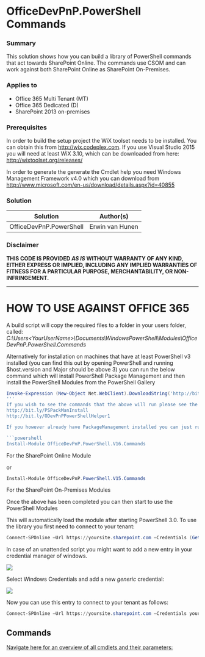 # OfficeDevPnP.PowerShell Commands #

### Summary ###
This solution shows how you can build a library of PowerShell commands that act towards SharePoint Online. The commands use CSOM and can work against both SharePoint Online as SharePoint On-Premises.

### Applies to ###
-  Office 365 Multi Tenant (MT)
-  Office 365 Dedicated (D)
-  SharePoint 2013 on-premises

### Prerequisites ###
In order to build the setup project the WiX toolset needs to be installed. You can obtain this from http://wix.codeplex.com. If you use Visual Studio 2015 you will need at least WiX 3.10, which can be downloaded from here: http://wixtoolset.org/releases/

In order to generate the generate the Cmdlet help you need Windows Management Framework v4.0 which you can download from http://www.microsoft.com/en-us/download/details.aspx?id=40855

### Solution ###
Solution | Author(s)
---------|----------
OfficeDevPnP.PowerShell | Erwin van Hunen

### Disclaimer ###
**THIS CODE IS PROVIDED *AS IS* WITHOUT WARRANTY OF ANY KIND, EITHER EXPRESS OR IMPLIED, INCLUDING ANY IMPLIED WARRANTIES OF FITNESS FOR A PARTICULAR PURPOSE, MERCHANTABILITY, OR NON-INFRINGEMENT.**


----------

# HOW TO USE AGAINST OFFICE 365 #
A build script will copy the required files to a folder in your users folder, called:
*C:\Users\<YourUserName>\Documents\WindowsPowerShell\Modules\OfficeDevPnP.PowerShell.Commands*

Alternatively for installation on machines that have at least PowerShell v3 installed (you can find this out by opening PowerShell and running $host.version and Major should be above 3) you can run the below command which will install PowerShell Package Management and then install the PowerShell Modules from the PowerShell Gallery
```powershell
Invoke-Expression (New-Object Net.WebClient).DownloadString('http://bit.ly/InstallO365PnPPowerShell')
'''
If you wish to see the commands that the above will run please see the files as stored in the below locations
http://bit.ly/PSPackManInstall
http://bit.ly/ODevPnPPowerShellHelper1

If you however already have PackageManagement installed you can just run the below

```powershell
Install-Module OfficeDevPnP.PowerShell.V16.Commands
```
For the SharePoint Online Module

or

```powershell
Install-Module OfficeDevPnP.PowerShell.V15.Commands
```
For the SharePoint On-Premises Modules

Once the above has been completed you can then start to use the PowerShell Modules

This will automatically load the module after starting PowerShell 3.0.
To use the library you first need to connect to your tenant:

```powershell
Connect-SPOnline –Url https://yoursite.sharepoint.com –Credentials (Get-Credential)
```

In case of an unattended script you might want to add a new entry in your credential manager of windows. 

![](http://i.imgur.com/6NiMaFL.png)
 
Select Windows Credentials and add a new *generic* credential:

![](http://i.imgur.com/rhtgL1U.png)
 
Now you can use this entry to connect to your tenant as follows:

```powershell
Connect-SPOnline –Url https://yoursite.sharepoint.com –Credentials yourlabel
```

## Commands ##
[Navigate here for an overview of all cmdlets and their parameters:](Documentation/readme.md)

